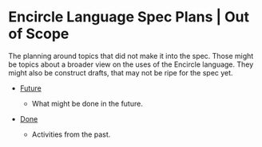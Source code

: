 Encircle Language Spec Plans | Out of Scope
===========================================

The planning around topics that did not make it into the spec. Those might be topics about a broader view on the uses of the Encircle language. They might also be construct drafts, that may not be ripe for the spec yet.

- [Future](future)

    - What might be done in the future.

- [Done](done)

    - Activities from the past.